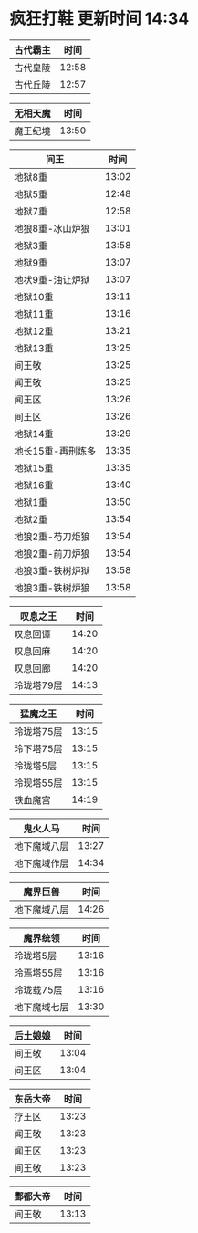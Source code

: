 # 疯狂打鞋 更新时间 14:34

| 古代霸主   | 时间    |
|--------|-------|
| 古代皇陵 | 12:58 |
| 古代丘陵 | 12:57 |

| 无相天魔   | 时间    |
|--------|-------|
| 魔王纪境 | 13:50 |

| 间王   | 时间    |
|--------|-------|
| 地狱8重 | 13:02 |
| 地狱5重 | 12:48 |
| 地狱7重 | 12:58 |
| 地狼8重-冰山炉狼 | 13:01 |
| 地狱3重 | 13:58 |
| 地狱9重 | 13:07 |
| 地状9重-油让炉狱 | 13:07 |
| 地狱10重 | 13:11 |
| 地狱11重 | 13:16 |
| 地狱12重 | 13:21 |
| 地狱13重 | 13:25 |
| 间王敬 | 13:25 |
| 闻王敬 | 13:25 |
| 闻王区 | 13:26 |
| 间王区 | 13:26 |
| 地狱14重 | 13:29 |
| 地长15重-再刑炼多 | 13:35 |
| 地狱15重 | 13:35 |
| 地狱16重 | 13:40 |
| 地狱1重 | 13:50 |
| 地狱2重 | 13:54 |
| 地狼2重-芍刀炬狼 | 13:54 |
| 地狼2重-前刀炉狼 | 13:54 |
| 地狼3重-铁树炉狱 | 13:58 |
| 地狼3重-铁树炉狼 | 13:58 |

| 叹息之王   | 时间    |
|--------|-------|
| 叹息回谭 | 14:20 |
| 叹息回麻 | 14:20 |
| 叹息回廊 | 14:20 |
| 玲珑塔79层 | 14:13 |

| 猛魔之王   | 时间    |
|--------|-------|
| 玲珑塔75层 | 13:15 |
| 玲下塔75层 | 13:15 |
| 玲珑塔5层 | 13:15 |
| 玲现塔55层 | 13:15 |
| 铁血魔宫 | 14:19 |

| 鬼火人马   | 时间    |
|--------|-------|
| 地下魔域八层 | 13:27 |
| 地下魔域作层 | 14:34 |

| 魔界巨兽   | 时间    |
|--------|-------|
| 地下魔域八层 | 14:26 |

| 魔界统领   | 时间    |
|--------|-------|
| 玲珑塔5层 | 13:16 |
| 玲焉塔55层 | 13:16 |
| 玲珑载75层 | 13:16 |
| 地下魔域七层 | 13:30 |

| 后土娘娘   | 时间    |
|--------|-------|
| 间王敬 | 13:04 |
| 间王区 | 13:04 |

| 东岳大帝   | 时间    |
|--------|-------|
| 疗王区 | 13:23 |
| 闻王敬 | 13:23 |
| 闻王区 | 13:23 |
| 间王敬 | 13:23 |

| 酆都大帝   | 时间    |
|--------|-------|
| 间王敬 | 13:13 |